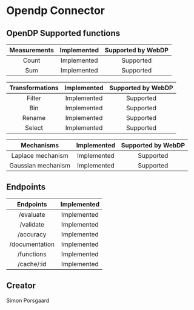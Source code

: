 # Opendp Connector

## OpenDP Supported functions
| Measurements       | Implemented | Supported by WebDP  | 
| :----------------: | :---------: | :-----------------: |  
| Count              | Implemented | Supported           | 
| Sum                | Implemented | Supported           |

| Transformations  | Implemented | Supported by WebDP  |  
| :--------------: | :---------: | :-----------------: | 
| Filter           | Implemented | Supported           |
| Bin              | Implemented | Supported           |
| Rename           | Implemented | Supported           |
| Select           | Implemented | Supported           |

| Mechanisms             | Implemented | Supported by WebDP  | 
| :--------------------: | :---------: | :-----------------: | 
| Laplace mechanism      | Implemented | Supported           | 
| Gaussian mechanism     | Implemented | Supported           |

## Endpoints
| Endpoints      | Implemented | 
| :------------: | :---------: | 
| /evaluate      | Implemented | 
| /validate      | Implemented | 
| /accuracy      | Implemented | 
| /documentation | Implemented | 
| /functions     | Implemented |
| /cache/:id     | Implemented |

## Creator
Simon Porsgaard